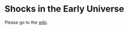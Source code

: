 # Shocks in the Early Universe

Please go to the [wiki](https://github.com/PerimeterInstitute/shocks-in-the-early-universe/wiki).
